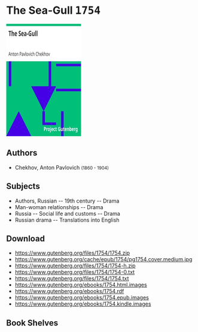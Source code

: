 # The Sea-Gull <kbd>1754</kbd>

![](./cover.medium.jpg "")

## Authors


 - Chekhov, Anton Pavlovich <small>(1860 - 1904)</small>

## Subjects


 - Authors, Russian -- 19th century -- Drama
 - Man-woman relationships -- Drama
 - Russia -- Social life and customs -- Drama
 - Russian drama -- Translations into English

## Download


 - https://www.gutenberg.org/files/1754/1754.zip
 - https://www.gutenberg.org/cache/epub/1754/pg1754.cover.medium.jpg
 - https://www.gutenberg.org/files/1754/1754-h.zip
 - https://www.gutenberg.org/files/1754/1754-0.txt
 - https://www.gutenberg.org/files/1754/1754.txt
 - https://www.gutenberg.org/ebooks/1754.html.images
 - https://www.gutenberg.org/ebooks/1754.rdf
 - https://www.gutenberg.org/ebooks/1754.epub.images
 - https://www.gutenberg.org/ebooks/1754.kindle.images

## Book Shelves


